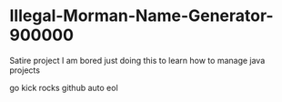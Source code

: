 # Illegal-Morman-Name-Generator-900000
Satire project I am bored just doing this to learn how to manage java projects

go kick rocks github auto eol

